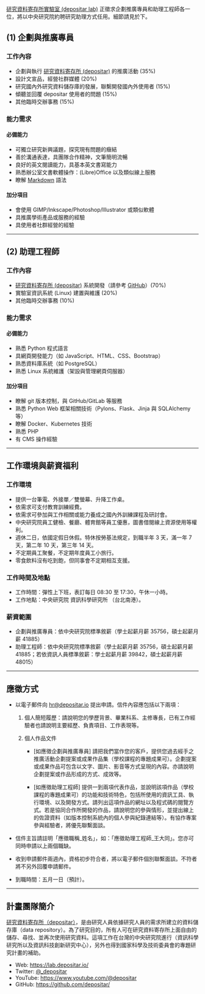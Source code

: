 [研究資料寄存所實驗室 (depositar lab)](https://lab.depositar.io/) 正徵求企劃推廣專員和助理工程師各一位，將以中央研究院約聘研究助理方式任用。細節請見於下。

## (1) 企劃與推廣專員

### 工作內容
- 企劃與執行 [研究資料寄存所 (depositar)](https://data.depositar.io/about) 的推廣活動 (35%)
- 設計文宣品，經營社群媒體 (20%)
- 研究國內外研究資料儲存庫的發展，聯繫開發國內外使用者 (15%)
- 傾聽並回覆 depositar 使用者的問題 (15%)
- 其他臨時交辦事務 (15%)


### 能力需求
#### 必備能力
- 可獨立研究新興議題，探究現有問題的癥結
- 善於溝通表達，具團隊合作精神，文筆簡明流暢
- 良好的英文閱讀能力，具基本英文書寫能力
- 熟悉辦公室文書軟體操作：(Libre)Office 以及類似線上服務
- 瞭解 [Markdown](https://markdown.tw/) 語法

#### 加分項目
- 會使用 GIMP/Inkscape/Photoshop/Illustrator 或類似軟體
- 具推廣學術產品或服務的經驗
- 具使用者社群經營的經驗

---

## (2) 助理工程師

### 工作內容
- [研究資料寄存所 (depositar)](https://data.depositar.io/) 系統開發（請參考 [GitHub](https://github.com/depositar/)）(70%)
- 實驗室資訊系統 (Linux) 建置與維護 (20%)
- 其他臨時交辦事務 (10%)

### 能力需求
#### 必備能力
- 熟悉 Python 程式語言
- 具網頁開發能力（如 JavaScript、HTML、CSS、Bootstrap）
- 熟悉資料庫系統（如 PostgreSQL）
- 熟悉 Linux 系統維護（架設與管理網頁伺服器）

#### 加分項目
- 瞭解 git 版本控制，與 GitHub/GitLab 等服務
- 熟悉 Python Web 框架相關技術（Pylons、Flask、Jinja 與 SQLAlchemy 等）
- 瞭解 Docker、Kubernetes 技術
- 熟悉 PHP
- 有 CMS 操作經驗

---

## 工作環境與薪資福利

### 工作環境

* 提供一台筆電、外接單／雙螢幕、升降工作桌。
* 依需求可支付教育訓練經費。
* 依需求可參加與工作相關或能力養成之國內外訓練課程及研討會。
* 中央研究院員工健檢、餐廳、體育館等員工優惠，圖書借閱線上資源使用等權利。
* 週休二日，依國定假日休假。特休按勞基法規定，到職半年 3 天，滿一年 7 天，第二年 10 天，第三年 14 天。
* 不定期員工聚餐，不定期年度員工小旅行。
* 零食飲料沒有吃到飽，但同事會不定期相互支援。

### 工作時間及地點
* 工作時間：彈性上下班，表訂每日 08:30 至 17:30，午休一小時。
* 工作地點：中央研究院 資訊科學研究所 （台北南港）。


### 薪資範圍
- 企劃與推廣專員：依中央研究院標準敘薪（學士起薪月薪 35756，碩士起薪月薪 41885）
- 助理工程師：依中央研究院標準敘薪（學士起薪月薪 35756，碩士起薪月薪 41885；若依資訊人員標準敘薪：學士起薪月薪 39842，碩士起薪月薪 48015）

---

## 應徵方式

- 以電子郵件向 [hr@depositar.io](mailto:hr@depositar.io) 提出申請。信件內容應包括以下兩項：

    1. 個人簡短履歷：請說明您的學歷背景、畢業科系、主修專長，已有工作經驗者也請說明主要經歷、負責項目、工作表現等。

    2. 個人作品文件

        - [如應徵企劃與推廣專員] 請把我們當作您的客戶，提供您過去經手之推廣活動企劃提案或成果作品集（學校課程的專題成果可）。企劃提案或成果作品可包含以文字、圖片、影音等方式呈現的內容。亦請說明企劃提案或作品形成的方式、成效等。

        - [如應徵助理工程師] 提供一到兩項代表作品，並說明該項作品（學校課程的專題成果可）的功能和技術特色，包括所使用的資訊工具、執行環境、以及開發方式。請列出這項作品的網址以及程式碼的閱覽方式。若是協同合作所開發的作品，請說明您的參與情形，並提出線上的佐證資料（如版本控制系統內的個人參與紀錄連結等）。有協作專案參與經驗者，將優先聯繫面談。

- 信件主旨請註明「應徵職稱_姓名」，如：「應徵助理工程師_王大同」。您亦可同時申請以上兩個職缺。

- 收到申請郵件兩週內，資格初步符合者，將以電子郵件個別聯繫面談。不符者將不另外回覆申請郵件。

- 到職時間：五月一日（預計）。

---

## 計畫團隊簡介

[研究資料寄存所（depositar）](https://data.depositar.io/about)，是由研究人員依據研究人員的需求所建立的資料儲存庫（data repository）。為了研究目的，所有人可在研究資料寄存所上面自由的儲存、尋找、並再次使用研究資料。這項工作在台灣的中央研究院進行（資訊科學研究所以及資訊科技創新研究中心），另外也得到國家科學及技術委員會的專題研究計畫的補助。

- Web: <https://lab.depositar.io/>
- Twitter: [@_depositar](https://twitter.com/_depositar/)
- YouTube: <https://www.youtube.com/@depositar>
- GitHub: <https://github.com/depositar/>

